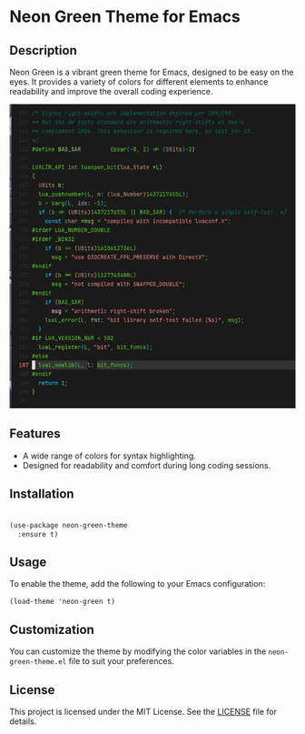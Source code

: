 # Neon Green Theme for Emacs

## Description
Neon Green is a vibrant green theme for Emacs, designed to be easy on the eyes. It provides a variety of colors for different elements to enhance readability and improve the overall coding experience.

![Neon Green Theme Screenshot](neon.png)


## Features
- A wide range of colors for syntax highlighting.
- Designed for readability and comfort during long coding sessions.

## Installation

```elisp

(use-package neon-green-theme
  :ensure t)
```

## Usage
To enable the theme, add the following to your Emacs configuration:

```elisp
(load-theme 'neon-green t)
```

## Customization
You can customize the theme by modifying the color variables in the `neon-green-theme.el` file to suit your preferences.

## License
This project is licensed under the MIT License. See the [LICENSE](LICENSE) file for details.


